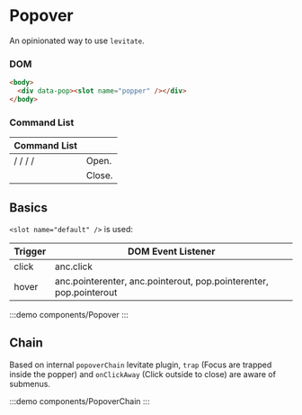 # Popover

An opinionated way to use `levitate`.

### DOM

```html
<body>
  <div data-pop><slot name="popper" /></div>
</body>
```

### Command List

| Command List                                                                                                |        |
| ----------------------------------------------------------------------------------------------------------- | ------ |
| <vp-kbd k="up" /> / <vp-kbd k="left" /> / <vp-kbd k="down" /> / <vp-kbd k="right" /> / <vp-kbd k="Space" /> | Open.  |
| <vp-kbd k="Esc" />                                                                                          | Close. |

## Basics

`<slot name="default" />` is used:

| Trigger | DOM Event Listener                                                 |
| ------- | ------------------------------------------------------------------ |
| click   | anc.click                                                          |
| hover   | anc.pointerenter, anc.pointerout, pop.pointerenter, pop.pointerout |

:::demo components/Popover
:::

## Chain

Based on internal `popoverChain` levitate plugin, `trap` (Focus are trapped inside the popper) and `onClickAway` (Click outside to close) are aware of submenus.

:::demo components/PopoverChain
:::
